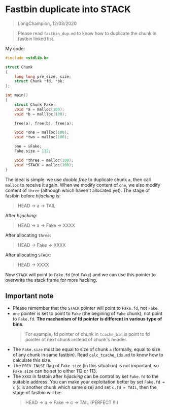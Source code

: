 # Fastbin duplicate into STACK
> LongChampion, 12/03/2020

> Please read `fastbin_dup.md` to know how to duplicate the chunk in fastbin linked list.

My code:
```c
#include <stdlib.h>

struct Chunk
{
    long long pre_size, size;
    struct Chunk *fd, *bk;
};

int main()
{
    struct Chunk Fake;
    void *a = malloc(100);
    void *b = mallloc(100);

    free(a), free(b), free(a);

    void *one = malloc(100);
    void *two = malloc(100);

    one = &Fake;
    Fake.size = 112;

    void *three = malloc(100);
    void *STACK = malloc(100);
}
```
The ideal is simple: we use *double free* to duplicate chunk `a`, then call `malloc` to receive it again. When we modify content of `one`, we also modify content of `three` (although which haven't allocated yet). The stage of fastbin before *hijacking* is:
> HEAD -> a -> TAIL

After *hijacking*:
> HEAD -> a -> Fake -> XXXX

After allocating `three`:
> HEAD -> Fake -> XXXX

After allocating `STACK`:
> HEAD -> XXXX

Now `STACK` will point to `Fake.fd` (not `Fake`) and we can use this pointer to overwrite the stack frame for more hacking.

## Important note
- Please remember that the `STACK` pointer will point to `Fake.fd`, not `Fake`.
- `one` pointer is set to point to `Fake` (the begining of `Fake` chunk), not point to `Fake.fd`. **The machanism of fd pointer is different in various type of bins**.
    > For example, fd pointer of chunk in `tcache_bin` is point to fd pointer of next chunk instead of chunk's header.
- The `Fake.size` must be equal to size of chunk `a` (formally, equal to size of any chunk in same fastbin). Read `calc_tcache_idx.md` to know how to calculate this size.
- The `PREV_INUSE` flag of `Fake.size` (in this situation) is not important, so `Fake.size` can be set to either 112 or 113.
- The `XXXX` in fastbin after *hijacking* can be control by set `Fake.fd` to the suitable address. You can make your exploitation better by set `Fake.fd = c` (`c` is another chunk which same size) and set `c.fd = TAIL`, then the stage of fastbin will be:
    > HEAD -> a -> Fake -> c -> TAIL (PERFECT !!!)
